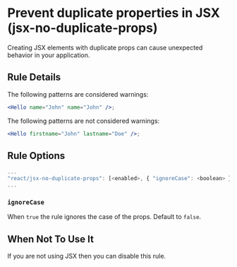 # Prevent duplicate properties in JSX (jsx-no-duplicate-props)

Creating JSX elements with duplicate props can cause unexpected behavior in your application.

## Rule Details

The following patterns are considered warnings:

```jsx
<Hello name="John" name="John" />;
```

The following patterns are not considered warnings:

```jsx
<Hello firstname="John" lastname="Doe" />;
```

## Rule Options

```js
...
"react/jsx-no-duplicate-props": [<enabled>, { "ignoreCase": <boolean> }]
...
```

### `ignoreCase`

When `true` the rule ignores the case of the props. Default to `false`.

## When Not To Use It

If you are not using JSX then you can disable this rule.
